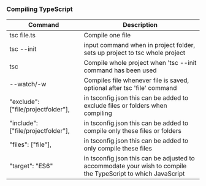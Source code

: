 ### Compiling TypeScript

| Command                            | Description                                                                                                  |
| ---------------------------------- | ------------------------------------------------------------------------------------------------------------ |
| tsc file.ts                        | Compile one file                                                                                             |
| tsc --init                         | input command when in project folder, sets up project to tsc whole project                                   |
| tsc                                | Compile whole project when 'tsc --init command has been used                                                 |
| --watch/-w                         | Compiles file whenever file is saved, optional after tsc 'file' command                                      |
| "exclude": ["file/projectfolder"], | in tsconfig.json this can be added to exclude files or folders when compiling                                |
| "include": ["file/projectfolder"], | in tsconfig.json this can be added to compile only these files or folders                                    |
| "files": ["file"],                 | in tsconfig.json this can be added to only compile these files                                               |
| "target": "ES6"                    | in tsconfig.json this can be adjusted to accommodate your wish to compile the TypeScript to which JavaScript |
